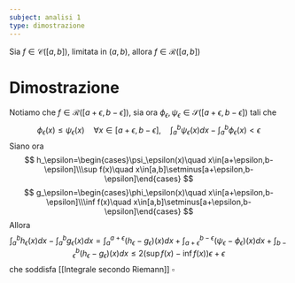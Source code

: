 ```yaml
---
subject: analisi 1
type: dimostrazione
---
```

Sia $f\in\mathcal{C}([a,b])$, limitata in $(a,b)$, allora $f\in\mathcal{R}([a,b])$
# Dimostrazione
Notiamo che $f\in\mathcal{R}([a+\epsilon,b-\epsilon])$, sia ora $\phi_\epsilon,\psi_\epsilon\in\mathcal{S}([a+\epsilon,b-\epsilon])$ tali che
$$
\phi_\epsilon(x)\le\psi_\epsilon(x)\quad\forall x\in[a+\epsilon,b-\epsilon],\quad\int_a^b\psi_\epsilon(x)dx-\int_a^b\phi_\epsilon(x)<\epsilon
$$
Siano ora
$$
h_\epsilon=\begin{cases}\psi_\epsilon(x)\quad x\in[a+\epsilon,b-\epsilon]\\\sup f(x)\quad x\in[a,b]\setminus[a+\epsilon,b-\epsilon]\end{cases}
$$
$$
g_\epsilon=\begin{cases}\phi_\epsilon(x)\quad x\in[a+\epsilon,b-\epsilon]\\\inf f(x)\quad x\in[a,b]\setminus[a+\epsilon,b-\epsilon]\end{cases}
$$
Allora
$$
\int_a^bh_\epsilon(x)dx-\int_a^bg_\epsilon(x)dx=\int_a^{a+\epsilon}(h_\epsilon-g_\epsilon)(x)dx+\int_{a+\epsilon}^{b-\epsilon}(\psi_\epsilon-\phi_\epsilon)(x)dx+\int_{b-\epsilon}^b(h_\epsilon-g_\epsilon)(x)dx\le2(\sup f(x)-\inf f(x))\epsilon+\epsilon
$$
che soddisfa [[Integrale secondo Riemann]] $\square$